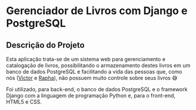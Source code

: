 # Gerenciador de Livros com Django e PostgreSQL

## Descrição do Projeto
Esta aplicação trata-se de um sistema web para gerenciamento e catalogação de livros, possibilitando o armazenamento
destes livros em um banco de dados PostgreSQL e facilitando a vida das pessoas que, como nós ([Victor]('https://github.com/VictorGM0'1)
e [Rapha](https://github.com/raphaelaferraz)), não possuem muito controle sobre seus livros 😅

Foi utilizado, para back-end, o banco de dados PostgreSQL e o framework Django com a linguagem de programação Python e, para o front-end, HTML5 e CSS.
